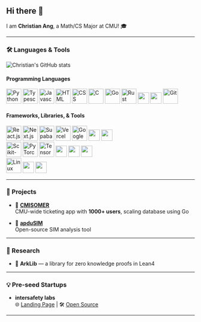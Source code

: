 ## Hi there 👋

I am **Christian Ang**, a Math/CS Major at CMU! 🎓  

---

### 🛠️ Languages & Tools
![Christian's GitHub stats](https://github-readme-stats.vercel.app/api?username=porkboi&hide=contribs,prs)

#### Programming Languages
<p>
  <img src="https://skillicons.dev/icons?i=python" alt="Python" height="40"/>
  <img src="https://skillicons.dev/icons?i=typescript" alt="Typescript" height="40"/>
  <img src="https://skillicons.dev/icons?i=javascript" alt="Javascript" height="40"/>
  <img src="https://skillicons.dev/icons?i=html" alt="HTML" height="40"/>
  <img src="https://skillicons.dev/icons?i=css" alt="CSS" height="40"/>
  <img src="https://skillicons.dev/icons?i=c" alt="C" height="40"/>
  <img src="https://skillicons.dev/icons?i=go" alt="Go" height="40"/>
  <img src="https://skillicons.dev/icons?i=rust" alt="Rust" height="40"/>
  <img src="https://img.shields.io/badge/SML-red?style=for-the-badge&logo=databricks&logoColor=white" height="30"/>
  <img src="https://img.shields.io/badge/Lean-4B8BBE?style=for-the-badge&logo=leanpub&logoColor=white" height="30"/>
  <img src="https://skillicons.dev/icons?i=git" alt="Git" height="40"/>
</p>

#### Frameworks, Libraries, & Tools
<p>
  <img src="https://skillicons.dev/icons?i=react" alt="React.js" height="40"/>
  <img src="https://skillicons.dev/icons?i=nextjs" alt="Next.js" height="40"/>
  <img src="https://skillicons.dev/icons?i=supabase" alt="Supabase" height="40"/>
  <img src="https://skillicons.dev/icons?i=vercel" alt="Vercel" height="40"/>
  <img src="https://skillicons.dev/icons?i=gcp" alt="Google Cloud Platform" height="40"/>
  <img src="https://img.shields.io/badge/Axios-671ddf?style=for-the-badge&logo=axios&logoColor=white" height="30"/>
  <img src="https://img.shields.io/badge/FastAPI-009688?style=for-the-badge&logo=fastapi&logoColor=white" height="30"/>

  <br/>

  <img src="https://skillicons.dev/icons?i=sklearn" alt="Scikit-Learn" height="40"/>
  <img src="https://skillicons.dev/icons?i=pytorch" alt="PyTorch" height="40"/>
  <img src="https://skillicons.dev/icons?i=tensorflow" alt="TensorFlow" height="40"/>
  <img src="https://img.shields.io/badge/MiniLM-4285F4?style=for-the-badge&logo=google&logoColor=white" height="30"/>
  <img src="https://img.shields.io/badge/Annoy-7f5af0?style=for-the-badge&logoColor=white" height="30"/>
  <img src="https://img.shields.io/badge/Jenkins-D24939?style=for-the-badge&logo=jenkins&logoColor=white" height="30"/>

  <br/>

  <img src="https://skillicons.dev/icons?i=linux" alt="Linux" height="40"/>
  <img src="https://img.shields.io/badge/MCP%20Servers-3b82f6?style=for-the-badge&logo=serverfault&logoColor=white" height="30"/>
  <img src="https://img.shields.io/badge/Bytecode%20Translations-ff4500?style=for-the-badge&logoColor=white" height="30"/>
</p>

---

### 🚀 Projects

- 📱 **[CMISOMER](https://cmisomer.net)**  
  CMU-wide ticketing app with **1000+ users**, scaling database using Go  

- 🔬 **[apduSIM](https://github.com/porkboi/apduSIM)**  
  Open-source SIM analysis tool  

---

### 🧪 Research

- 📖 **ArkLib** — a library for zero knowledge proofs in Lean4

---

### 💡 Pre-seed Startups

- **intersafety labs**  
  🌐 [Landing Page](https://intersafety.pro) | 🛠️ [Open Source](https://github.com/intersafety)  

---
